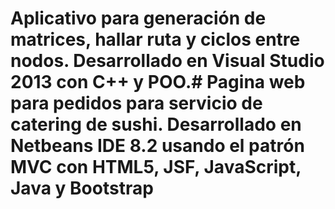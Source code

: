 # Aplicativo para generación de matrices, hallar ruta y ciclos entre nodos. Desarrollado en Visual Studio 2013 con C++ y POO.# Pagina web para pedidos para servicio de catering de sushi. Desarrollado en Netbeans IDE 8.2 usando el patrón MVC con HTML5, JSF, JavaScript, Java y Bootstrap
